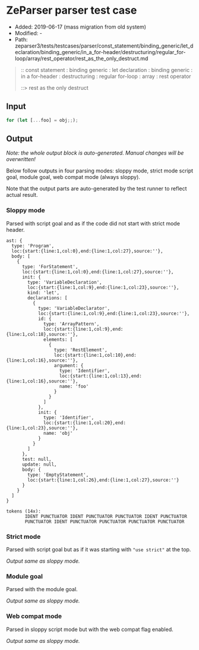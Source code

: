 # ZeParser parser test case

- Added: 2019-06-17 (mass migration from old system)
- Modified: -
- Path: zeparser3/tests/testcases/parser/const_statement/binding_generic/let_declaration/binding_generic/in_a_for-header/destructuring/regular_for-loop/array/rest_operator/rest_as_the_only_destruct.md

> :: const statement : binding generic : let declaration : binding generic : in a for-header : destructuring : regular for-loop : array : rest operator
>
> ::> rest as the only destruct

## Input

`````js
for (let [...foo] = obj;;);
`````

## Output

_Note: the whole output block is auto-generated. Manual changes will be overwritten!_

Below follow outputs in four parsing modes: sloppy mode, strict mode script goal, module goal, web compat mode (always sloppy).

Note that the output parts are auto-generated by the test runner to reflect actual result.

### Sloppy mode

Parsed with script goal and as if the code did not start with strict mode header.

`````
ast: {
  type: 'Program',
  loc:{start:{line:1,col:0},end:{line:1,col:27},source:''},
  body: [
    {
      type: 'ForStatement',
      loc:{start:{line:1,col:0},end:{line:1,col:27},source:''},
      init: {
        type: 'VariableDeclaration',
        loc:{start:{line:1,col:9},end:{line:1,col:23},source:''},
        kind: 'let',
        declarations: [
          {
            type: 'VariableDeclarator',
            loc:{start:{line:1,col:9},end:{line:1,col:23},source:''},
            id: {
              type: 'ArrayPattern',
              loc:{start:{line:1,col:9},end:{line:1,col:18},source:''},
              elements: [
                {
                  type: 'RestElement',
                  loc:{start:{line:1,col:10},end:{line:1,col:16},source:''},
                  argument: {
                    type: 'Identifier',
                    loc:{start:{line:1,col:13},end:{line:1,col:16},source:''},
                    name: 'foo'
                  }
                }
              ]
            },
            init: {
              type: 'Identifier',
              loc:{start:{line:1,col:20},end:{line:1,col:23},source:''},
              name: 'obj'
            }
          }
        ]
      },
      test: null,
      update: null,
      body: {
        type: 'EmptyStatement',
        loc:{start:{line:1,col:26},end:{line:1,col:27},source:''}
      }
    }
  ]
}

tokens (14x):
       IDENT PUNCTUATOR IDENT PUNCTUATOR PUNCTUATOR IDENT PUNCTUATOR
       PUNCTUATOR IDENT PUNCTUATOR PUNCTUATOR PUNCTUATOR PUNCTUATOR
`````

### Strict mode

Parsed with script goal but as if it was starting with `"use strict"` at the top.

_Output same as sloppy mode._

### Module goal

Parsed with the module goal.

_Output same as sloppy mode._

### Web compat mode

Parsed in sloppy script mode but with the web compat flag enabled.

_Output same as sloppy mode._
